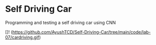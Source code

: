# Self Driving Car
 Programming and testing a self driving car using CNN

[]! (https://github.com/AyushTCD/Self-Driving-Car/tree/main/code/lab-07/cardriving.gif)

